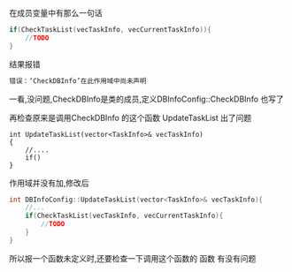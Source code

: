 在成员变量中有那么一句话
```cpp
if(CheckTaskList(vecTaskInfo, vecCurrentTaskInfo)){
	//TODO
}
```

结果报错
```bash
错误：‘CheckDBInfo’在此作用域中尚未声明
```
一看,没问题,CheckDBInfo是类的成员,定义DBInfoConfig::CheckDBInfo 也写了

再检查原来是调用CheckDBInfo 的这个函数 UpdateTaskList 出了问题
```
int UpdateTaskList(vector<TaskInfo>& vecTaskInfo)
{
	//....
    if()
}
```
作用域并没有加,修改后
```cpp
int DBInfoConfig::UpdateTaskList(vector<TaskInfo>& vecTaskInfo){
	//...
    if(CheckTaskList(vecTaskInfo, vecCurrentTaskInfo){
    	//TODO
    }
}
```
所以报一个函数未定义时,还要检查一下调用这个函数的 函数 有没有问题